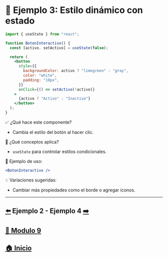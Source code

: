 # 🧪 Ejemplo 3: Estilo dinámico con estado

```jsx
import { useState } from "react";

function BotonInteractivo() {
  const [activo, setActivo] = useState(false);

  return (
    <button
      style={{
        backgroundColor: activo ? "limegreen" : "gray",
        color: "white",
        padding: "10px",
      }}
      onClick={() => setActivo(!activo)}
    >
      {activo ? "Activo" : "Inactivo"}
    </button>
  );
}
```

✅ ¿Qué hace este componente?

* Cambia el estilo del botón al hacer clic.

🧠 ¿Qué conceptos aplica?

* `useState` para controlar estilos condicionales.

📌 Ejemplo de uso:

```jsx
<BotonInteractivo />
```

💡 Variaciones sugeridas:

* Cambiar más propiedades como el borde o agregar iconos.
---

## [⬅️](../Ejemplos/Ejemplo_2.md) Ejemplo 2 - Ejemplo 4 [➡️](../Ejemplos/Ejemplo_4.md) 
## [📄 Modulo 9](../Modulo_9.md)
## [🏠 Inicio](../../README.md)

